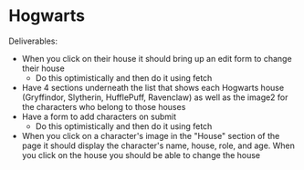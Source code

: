 # Hogwarts

Deliverables:

<!-- - Have an index that lists out each character by showing their image1, their name, and their house -->
- When you click on their house it should bring up an edit form to change their house
  - Do this optimistically and then do it using fetch
- Have 4 sections underneath the list that shows each Hogwarts house (Gryffindor, Slytherin, HufflePuff, Ravenclaw) as well as the image2 for the characters who belong to those houses
- Have a form to add characters on submit
  - Do this optimistically and then do it using fetch
- When you click on a character's image in the "House" section of the page it should display the character's name, house, role, and age. When you click on the house you should be able to change the house
<!-- - Have a search form that allows you to search characters by name or house -->
